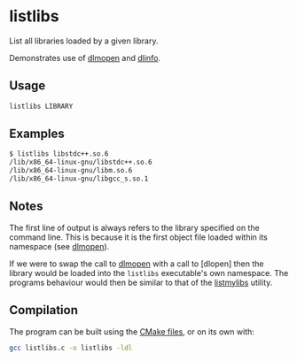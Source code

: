 listlibs
========

List all libraries loaded by a given library.

Demonstrates use of [dlmopen] and [dlinfo].

[dlmopen]: http://man7.org/linux/man-pages/man3/dlmopen.3.html
[dlinfo]:  http://man7.org/linux/man-pages/man3/dlinfo.3.html

## Usage

```bash
listlibs LIBRARY
```

## Examples

```bash
$ listlibs libstdc++.so.6
/lib/x86_64-linux-gnu/libstdc++.so.6
/lib/x86_64-linux-gnu/libm.so.6
/lib/x86_64-linux-gnu/libgcc_s.so.1
```

## Notes

The first line of output is always refers to the library specified on the
command line. This is because it is the first object file loaded within its
namespace (see [dlmopen]).

If we were to swap the call to [dlmopen] with a call to [dlopen] then the
library would be loaded into the `listlibs` executable's own namespace. The
programs behaviour would then be similar to that of the [listmylibs] utility.

[listmylibs]: ../listmylibs

## Compilation

The program can be built using the [CMake files], or on its own with:

```bash
gcc listlibs.c -o listlibs -ldl
```

[CMake files]: ../README.md#compiling
